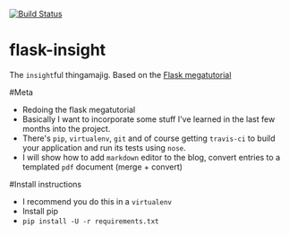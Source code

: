 [![Build Status](https://travis-ci.org/skrillex581/flask-insight.svg?branch=master)](https://travis-ci.org/skrillex581/flask-insight)

# flask-insight
The `insight`ful thingamajig. Based on the [Flask megatutorial](http://blog.miguelgrinberg.com/post/the-flask-mega-tutorial-part-i-hello-world)

#Meta
* Redoing the flask megatutorial
* Basically I want to incorporate some stuff I've learned in the last few months into the project.
* There's `pip`, `virtualenv`, `git` and of course getting `travis-ci` to build your application and run its tests using `nose`.
* I will show how to add `markdown` editor to the blog, convert entries to a templated `pdf` document (merge + convert)

#Install instructions
* I recommend you do this in a `virtualenv`
* Install pip
* `pip install -U -r requirements.txt`
